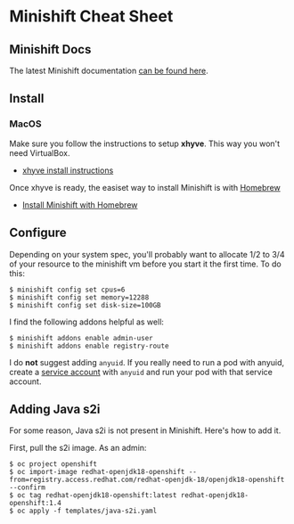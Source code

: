 # Minishift Cheat Sheet

## Minishift Docs

The latest Minishift documentation [can be found here](https://docs.okd.io/latest/minishift/).

## Install

### MacOS

Make sure you follow the instructions to setup **xhyve**.  This way you won't need VirtualBox.
* [xhyve install instructions](https://docs.okd.io/latest/minishift/getting-started/setting-up-virtualization-environment.html#for-macos)

Once xhyve is ready, the easiset way to install Minishift is with [Homebrew](https://brew.sh/)
* [Install Minishift with Homebrew](https://docs.okd.io/latest/minishift/getting-started/installing.html#installing-with-homebrew)

## Configure

Depending on your system spec, you'll probably want to allocate 1/2 to 3/4 of your resource to the minishift vm before you start it the first time.  To do this:

```
$ minishift config set cpus=6
$ minishift config set memory=12288
$ minishift config set disk-size=100GB
```

I find the following addons helpful as well:
```
$ minishift addons enable admin-user
$ minishift addons enable registry-route
```

I do **not** suggest adding `anyuid`.  If you really need to run a pod with anyuid, create a [service account](cli.md) with `anyuid` and run your pod with that service account.

## Adding Java s2i

For some reason, Java s2i is not present in Minishift.  Here's how to add it.

First, pull the s2i image.  As an admin:

```
$ oc project openshift
$ oc import-image redhat-openjdk18-openshift --from=registry.access.redhat.com/redhat-openjdk-18/openjdk18-openshift --confirm
$ oc tag redhat-openjdk18-openshift:latest redhat-openjdk18-openshift:1.4
$ oc apply -f templates/java-s2i.yaml
```